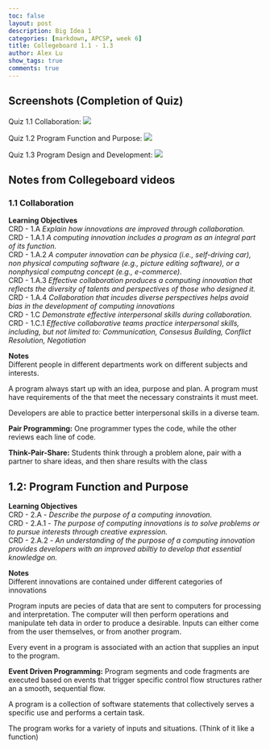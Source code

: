 ```yaml
---
toc: false
layout: post
description: Big Idea 1
categories: [markdown, APCSP, week 6]
title: Collegeboard 1.1 - 1.3
author: Alex Lu
show_tags: true
comments: true
---
```


## Screenshots (Completion of Quiz)
Quiz 1.1 Collaboration:
![]({{site.baseurl}}/images/1-1_quiz.png " ")

Quiz 1.2 Program Function and Purpose:
![]({{site.baseurl}}/images/1-2_quiz.png " ")

Quiz 1.3 Program Design and Development:
![]({{site.baseurl}}/images/1-3_quiz.png " ")

## Notes from Collegeboard videos   

### 1.1 Collaboration
**Learning Objectives**  
CRD - 1.A *Explain how innovations are improved through collaboration.*  
CRD - 1.A.1 *A computing innovation includes a program as an integral part of its function.*  
CRD - 1.A.2 *A computer innovation can be physica (i.e., self-driving car), non physical computing software (e.g., picture editing software), or a nonphysical computng concept (e.g., e-commerce).*  
CRD - 1.A.3 *Effective collaboration produces a computing innovation that reflects the diversity of talents and perspectives of those who designed it.*  
CRD - 1.A.4 *Collaboration that incudes diverse perspectives helps avoid bias in the development of computing innovations*  
CRD - 1.C *Demonstrate effective interpersonal skills during collaboration.*  
CRD - 1.C.1 *Effective collaborative teams practice interpersonal skills, including, but not limited to: Communication, Consesus Building, Conflict Resolution, Negotiation*  
  
**Notes**  
Different people in different departments work on different subjects and interests.  

A program always start up with an idea, purpose and plan. A program must have requirements of the that meet the necessary constraints it must meet.  

Developers are able to practice better interpersonal skills in a diverse team.  

**Pair Programming:** One programmer types the code, while the other reviews each line of code.  
  
**Think-Pair-Share:** Students think through a problem alone, pair with a partner to share ideas, and then share results with the class  

## 1.2: Program Function and Purpose
**Learning Objectives**  
CRD - 2.A - *Describe the purpose of a computing innovation.*  
CRD - 2.A.1 - *The purpose of computing innovations is to solve problems or to pursue interests through creative expression.*  
CRD - 2.A.2 - *An understanding of the purpose of a computing innovation provides developers with an improved abiltiy to develop that essential knowledge on.*  

**Notes**  
Different innovations are contained under different categories of innovations  

Program inputs are pecies of data that are sent to computers for processing and interpretation. The computer will then perform operations and manipulate teh data in order to produce a desirable. Inputs can either come from the user themselves, or from another program.  

Every event in a program is associated with an action that supplies an input to the program.  

**Event Driven Programming:** Program segments and code fragments are executed based on events that trigger specific control flow structures rather an a smooth, sequential flow.  

A program is a collection of software statements that collectively serves a specific use and performs a certain task.

The program works for a variety of inputs and situations. (Think of it like a function)
